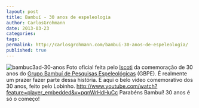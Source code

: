 ```yaml
---
layout: post
title: Bambuí - 30 anos de espeleologia
author: CarlosGrohmann
date: 2013-03-23
categories: 
tags: 
permalink: http://carlosgrohmann.com/bambui-30-anos-de-espeleologia/
published: true
---
```



![bambuc3ad-30-anos](/blog/wp-content/uploads/2013/03/bambuc3ad-30-anos-300x185.jpeg) Foto oficial feita pelo [Iscoti](http://iscoti.wordpress.com/) da comemoração de 30 anos do [Grupo Bambuí de Pesquisas Espeleológicas](http://bambui.org.br/) (GBPE). É realmente um prazer fazer parte dessa história. E aqui o belo video comemorativo dos 30 anos, feito pelo Lobinho. http://www.youtube.com/watch?feature=player_embedded&v=pqnWrHdHuCc Parabéns Bambuí! 30 anos é só o começo!
